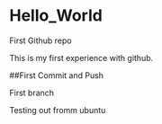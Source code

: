# Hello_World
First Github repo

This is my first experience with github.

##First Commit and Push


First branch 


Testing out fromm ubuntu

